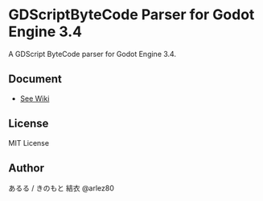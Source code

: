 # GDScriptByteCode Parser for Godot Engine 3.4

A GDScript ByteCode parser for Godot Engine 3.4.

## Document

- [See Wiki](https://bitbucket.org/arlez80/godot-byte-code-parser/wiki/)

## License

MIT License

## Author

あるる / きのもと 結衣 @arlez80

